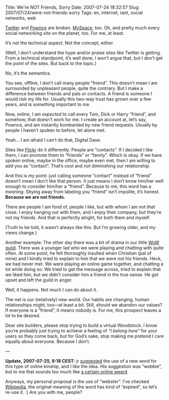 Title: We're NOT Friends, Sorry
Date: 2007-07-24 18:32:57
Slug: 2007/07/24/were-not-friends-sorry
Tags: en, internet, rant, social networks, web


[Twitter][1] and [Pownce][2] are broken. [MySpace][3], too. Oh, and pretty
much every social networking site on the planet, too. For me, at least.

It’s not the technical aspect. Not the concept, either.

(Well, I don’t understand the hype and/or praise sites like Twitter is
getting. From a technical standpoint, it’s well done, I won’t argue that, but
I don’t get the _point_ of the sites. But back to the topic.)

No, it’s the semantics.

You see, offline, I don’t call many people “friend”. This doesn’t mean I am
surrounded by unpleasant people, quite the contrary. But I make a difference
between friends and pals or contacts. A friend is someone I would risk my life
for. Usually this two-way trust has grown over a few years, and is something
important to me.

Now, online, I am _expected_ to call every Tom, Dick or Harry “friend”, and
somehow, that doesn’t work for me. I create an account at, let’s say, Pownce,
and am instantly bombarded by new friend requests. Usually by people I haven’t
spoken to before, let alone met.

Yeah… I am afraid I can’t do that, Digital Dave.

Sites like [Flickr][4] do it differently. People are “contacts”. If I decided
I like them, I can promote them to “friends” or “family”. Which is okay. If we
have spoken online, maybe in the office, maybe even met, then I am willing to
add you as “contact”. That’s cool and _not_ diminishing our relationship.

And this is my point: just calling someone “contact” instead of “friend”
doesn’t mean I don’t like that person. It just means I don’t know him/her well
enough to consider him/her a “friend”. Because to me, this word has a
_meaning_. Shying away from labeling you “friend” isn’t impolite, it’s honest.
**Because we are not friends.**

There are people I am fond of, people I like, but with whom I am not _that_
close. I enjoy hanging out with them, and I enjoy their company, but they’re
not my friends. And that is perfectly alright, for both them and myself.

(Truth to be told, it wasn’t always like this. But I’m growing older, and my
views change.)

Another example: The other day there was a bit of drama in our little [WoW
guild][5]. There was a younger lad who we were playing and chatting with quite
often. At some point, he felt thoroughly insulted when Christian (pal of mine)
and I kindly tried to explain to him that we were not his friends. Heck, we
had never met. We were playing an online game together, and chatting a lot
while doing so. We tried to get the message across, tried to explain that we
liked him, but we didn’t consider him a friend in the true sense. He got upset
and left the guild in anger.

Well, it happens. Not much I can do about it.

The net is our (relatively) new world. Our habits are changing, human
relationships might, too—at least a bit. Still, should we abandon our values?
If everyone is a “friend”, it means nobody is. For me, this prospect leaves a
lot to be desired.

Dear site builders, please stop trying to build a virtual Woodstock. I know
you’re probably just trying to achieve a feeling of _“I belong here”_ for your
users so they come back, but for God’s sake, stop making me pretend I care
equally about everyone. Because I don’t.

—

**Update, 2007-07-25, 9:18 CEST:** jr [suggested][6] the use of a new word for this type of online kinship, and I like the idea. His suggestion was “webbie”, but to me that sounds too much like [a certain online award][7].

Anyways, my personal proposal is the use of “webster”. I’ve checked
[Wikipedia][8], the original meaning of the word has kind of “expired”, so
let’s re-use it. :) Are you with me, people?

   [1]: http://twitter.com/
   [2]: http://pownce.com/
   [3]: http://myspace.com/
   [4]: http://flickr.com/
   [5]: http://cluckworkorange.com/
   [6]: http://carlo.zottmann.org/2007/07/24/were-not-friends-sorry/#comment-7508
   [7]: http://en.wikipedia.org/wiki/Webby
   [8]: http://en.wikipedia.org/wiki/Webster
